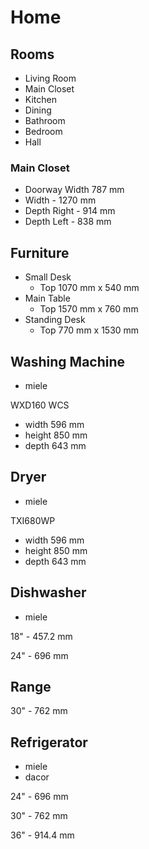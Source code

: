 # Home


## Rooms

- Living Room
- Main Closet
- Kitchen
- Dining
- Bathroom
- Bedroom
- Hall

### Main Closet

- Doorway Width 787 mm
- Width - 1270 mm
- Depth Right - 914 mm
- Depth Left - 838 mm

## Furniture

- Small Desk
    - Top 1070 mm x 540 mm
- Main Table
    - Top 1570 mm x 760 mm
- Standing Desk
    - Top 770 mm x 1530 mm

## Washing Machine

- miele

WXD160 WCS

- width 596 mm
- height 850 mm
- depth 643 mm

## Dryer

- miele

TXI680WP

- width 596 mm
- height 850 mm
- depth 643 mm


## Dishwasher

- miele

18" - 457.2 mm

24" - 696 mm


## Range

30" - 762 mm

## Refrigerator

- miele
- dacor

24" - 696 mm

30" - 762 mm

36" - 914.4 mm